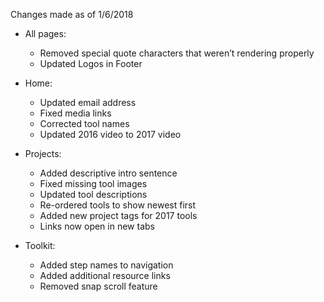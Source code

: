 Changes made as of 1/6/2018

- All pages:
	- Removed special quote characters that weren’t rendering properly
	- Updated Logos in Footer

- Home:
	- Updated email address
	- Fixed media links
	- Corrected tool names
	- Updated 2016 video to 2017 video

- Projects:
	- Added descriptive intro sentence 
	- Fixed missing tool images
	- Updated tool descriptions
	- Re-ordered tools to show newest first
	- Added new project tags for 2017 tools
	- Links now open in new tabs

- Toolkit:
	- Added step names to navigation
	- Added additional resource links
	- Removed snap scroll feature